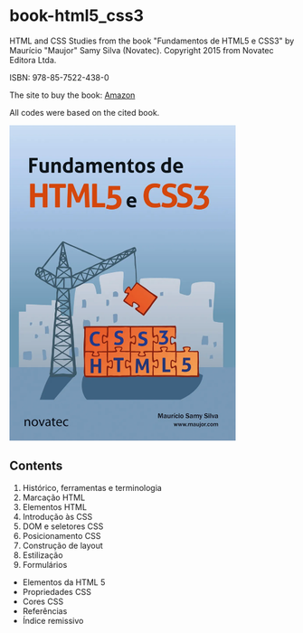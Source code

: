 # book-html5_css3

HTML and CSS Studies from the book "Fundamentos de HTML5 e CSS3" by Maurício "Maujor" Samy Silva (Novatec).
Copyright 2015 from Novatec Editora Ltda.

ISBN: 978-85-7522-438-0

The site to buy the book: [Amazon](https://www.amazon.com.br/Fundamentos-Html5-Css3-Maur%C3%ADcio-Silva/dp/8575224387/ref=asc_df_8575224387/?tag=googleshopp00-20&linkCode=df0&hvadid=379748659420&hvpos=&hvnetw=g&hvrand=3729269001473255156&hvpone=&hvptwo=&hvqmt=&hvdev=c&hvdvcmdl=&hvlocint=&hvlocphy=9074128&hvtargid=pla-811137648608&psc=1)

All codes were based on the cited book.

<img src="img/html_and_css_book.jpg" width="400px">

## Contents

1. Histórico, ferramentas e terminologia
2. Marcação HTML
3. Elementos HTML
4. Introdução às CSS
5. DOM e seletores CSS
6. Posicionamento CSS
7. Construção de layout
8. Estilização
9. Formulários
- Elementos da HTML 5
- Propriedades CSS
- Cores CSS
- Referências
- Índice remissivo